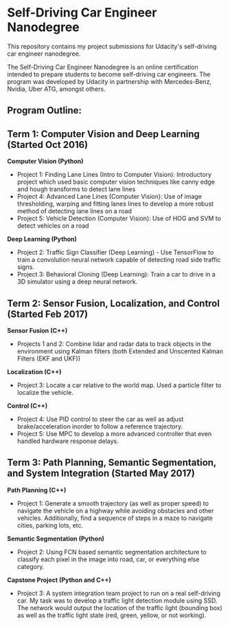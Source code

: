 # Self-Driving Car Engineer Nanodegree
This repository contains my project submissions for Udacity's self-driving car engineer nanodegree. 

The Self-Driving Car Engineer Nanodegree is an online certification intended to prepare students to become self-driving car engineers. The program was developed by Udacity in partnership with Mercedes-Benz, Nvidia, Uber ATG, amongst others.

## Program Outline:


## Term 1: Computer Vision and Deep Learning (Started Oct 2016)
**Computer Vision (Python)**
* Project 1: Finding Lane Lines (Intro to Computer Vision): Introductory project which used basic computer vision techniques like canny edge and hough transforms to detect lane lines
* Project 4: Advanced Lane Lines (Computer Vision): Use of image thresholding, warping and fitting lanes lines to develop a more robust method of detecting lane lines on a road
* Project 5: Vehicle Detection (Computer Vision): Use of HOG and SVM to detect vehicles on a road

**Deep Learning (Python)**
* Project 2: Traffic Sign Classifier (Deep Learning) - Use TensorFlow to train a convolution neural network capable of detecting road side traffic signs.
* Project 3: Behavioral Cloning (Deep Learning): Train a car to drive in a 3D simulator using a deep neural network. 


## Term 2: Sensor Fusion, Localization, and Control (Started Feb 2017)
**Sensor Fusion (C++)**
* Projects 1 and 2: Combine lidar and radar data to track objects in the environment using Kalman filters (both Extended and Unscented Kalman Filters (EKF and UKF))

**Localization (C++)**
* Project 3: Locate a car relative to the world map. Used a particle filter to localize the vehicle.

**Control (C++)**
* Project 4: Use PID control to steer the car as well as adjust brake/acceleration inorder to follow a reference trajectory.
* Project 5: Use MPC to develop a more advanced controller that even handled hardware response delays.


## Term 3: Path Planning, Semantic Segmentation, and System Integration (Started May 2017)
**Path Planning (C++)**
* Project 1: Generate a smooth trajectory (as well as proper speed) to navigate the vehicle on a highway while avoiding obstacles and other vehicles. Additionally, find a sequence of steps in a maze to navigate cities, parking lots, etc.

**Semantic Segmentation (Python)**
* Project 2: Using FCN based semantic segmentation architecture to classify each pixel in the image into road, car, or everything else category.

**Capstone Project (Python and C++)**
* Project 3: A system integration team project to run on a real self-driving car. My task was to develop a traffic light detection module using SSD. The network would output the location of the traffic light (bounding box) as well as the traffic light state (red, green, yellow, or not working).
